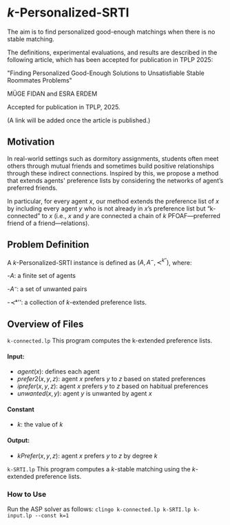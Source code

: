# $k$-Personalized-SRTI
The aim is to find personalized good-enough matchings when there is no stable matching.

The definitions, experimental evaluations, and results are described in the following article, which has been accepted for publication in TPLP 2025:

"Finding Personalized Good-Enough Solutions to Unsatisfiable Stable Roommates Problems"

MÜGE FIDAN and ESRA ERDEM

Accepted for publication in TPLP, 2025.

(A link will be added once the article is published.)


## Motivation
In real-world settings such as dormitory assignments, students often meet others through mutual friends and sometimes build positive relationships through these indirect connections. Inspired by this, we propose a method that extends agents' preference lists by considering the networks of agent’s preferred friends.

In particular, for every agent $x$, our method extends the preference list of $x$ by including every agent $y$ who is not already in $x$’s preference list but “k-connected” to $x$ (i.e., $x$ and $y$ are connected a chain of $k$ PFOAF—preferred friend of a friend—relations).

## Problem Definition
A $k$-Personalized-SRTI instance is defined as $(A,A^-,\prec^{k''})$, where:

-*A*: a finite set of agents

-*A⁻*: a set of unwanted pairs

-*≺ᵏ''*: a collection of $k$-extended preference lists.

## Overview of Files

```k-connected.lp``` This program computes the k-extended preference lists.
#### Input:
- $agent(x)$: defines each agent
- $prefer2(x,y,z)$: agent $x$ prefers $y$ to $z$ based on stated preferences
- $iprefer(x,y,z)$: agent $x$ prefers $y$ to $z$ based on habitual preferences
- $unwanted(x,y)$: agent $y$ is unwanted by agent $x$
#### Constant 
- *k*: the value of $k$
#### Output: 
- $kPrefer(x,y,z)$: agent $x$ prefers $y$ to $z$ by degree $k$

```k-SRTI.lp``` This program computes a $k$-stable matching using the $k$-extended preference lists.

### How to Use
Run the ASP solver as follows:
```clingo k-connected.lp k-SRTI.lp k-input.lp --const k=1```

